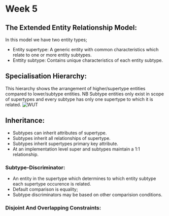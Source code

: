 # Week 5

## The Extended Entity Relationship Model:

In this model we have two entity types;
* Entity supertype: A generic entity with common characteristics which relate to one or more entity subtypes.
* Enttity subtype: Contains unique characteristics of each entity subtype.

## Specialisation Hierarchy:
This hierarchy shows the arrangement of higher/supertype entities compared to lower/subtype entities.
NB Subtype entities only exist in scope of supertypes and every subtype has only one supertype to which it is related.
![WUT](http://i.imgur.com/oJtq0Dc.png)

## Inheritance:
* Subtypes can inherit attributes of supertype.
* Subtypes inherit all relationships of supertype.
* Subtypes inherit supertypes primary key attribute.
* At an implementation level super and subtypes maintain a 1:1 relationship.

### Subtype-Discriminator:
* An entity in the supertype which determines to which entity subtype each supertype occurence is related.
* Default comparison is equality;
* Subtype discriminators may be based on other comparision conditions.

### Disjoint And Overlapping Constraints:

